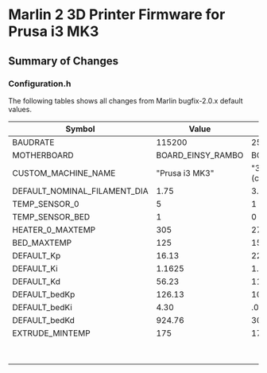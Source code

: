 # Marlin 2 3D Printer Firmware for Prusa i3 MK3

## Summary of Changes

### Configuration.h

The following tables shows all changes from Marlin bugfix-2.0.x default values.

|Symbol                       |Value                    |Default
|-----------------------------|-------------------------|-------
|BAUDRATE                     |115200                   |250000
|MOTHERBOARD                  |BOARD_EINSY_RAMBO        |BOARD_RAMPS_14_EFB
|CUSTOM_MACHINE_NAME          |"Prusa i3 MK3"           |"3D Printer" (commented out)
|DEFAULT_NOMINAL_FILAMENT_DIA |1.75                     |3.0
|TEMP_SENSOR_0                |5                        |1
|TEMP_SENSOR_BED              |1                        |0
|HEATER_0_MAXTEMP             |305                      |275
|BED_MAXTEMP                  |125                      |150
|DEFAULT_Kp                   |16.13                    |22.2
|DEFAULT_Ki                   |1.1625                   |1.08
|DEFAULT_Kd                   |56.23                    |114
|DEFAULT_bedKp                |126.13                   |10.00
|DEFAULT_bedKi                |4.30                     |.023
|DEFAULT_bedKd                |924.76                   |305.4
|EXTRUDE_MINTEMP              |175                      |170
|||
|||
|||
|||
|||
|||
|||
|||